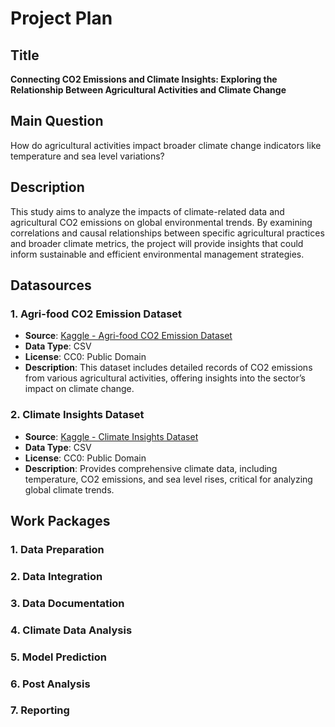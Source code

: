 # Project Plan

## Title
**Connecting CO2 Emissions and Climate Insights: Exploring the Relationship Between Agricultural Activities and Climate Change**

## Main Question
How do agricultural activities impact broader climate change indicators like temperature and sea level variations?

## Description
This study aims to analyze the impacts of climate-related data and agricultural CO2 emissions on global environmental trends. By examining correlations and causal relationships between specific agricultural practices and broader climate metrics, the project will provide insights that could inform sustainable and efficient environmental management strategies.

## Datasources
### 1. Agri-food CO2 Emission Dataset
- **Source**: [Kaggle - Agri-food CO2 Emission Dataset](https://www.kaggle.com/datasets/alessandrolobello/agri-food-co2-emission-dataset-forecasting-ml)
- **Data Type**: CSV
- **License**: CC0: Public Domain
- **Description**: This dataset includes detailed records of CO2 emissions from various agricultural activities, offering insights into the sector’s impact on climate change.

### 2. Climate Insights Dataset
- **Source**: [Kaggle - Climate Insights Dataset](https://www.kaggle.com/datasets/goyaladi/climate-insights-dataset/data)
- **Data Type**: CSV
- **License**: CC0: Public Domain
- **Description**: Provides comprehensive climate data, including temperature, CO2 emissions, and sea level rises, critical for analyzing global climate trends.

## Work Packages
### 1. Data Preparation 

### 2. Data Integration 

### 3. Data Documentation 

### 4. Climate Data Analysis 

### 5. Model Prediction

### 6. Post Analysis

### 7. Reporting 


